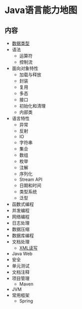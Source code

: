 # Java语言能力地图

## 内容

- [数据类型](https://github.com/anchem/Knowledge/blob/main/software/keyability/implementation/language/java/javadatatype.md)
- 语法
  - 运算符
  - 控制流
- 面向对象特性
  - 加载与释放
  - 封装
  - 复用
  - 多态
  - 接口
  - 初始化和清理
  - 内部类
- 语言特性
  - 异常
  - 反射
  - IO
  - 字符串
  - 集合
  - 数组
  - 枚举
  - 注解
  - 序列化
  - Stream API
  - 日期和时间
  - 类型系统
  - 泛型
- 函数式编程
- 并发编程
- 网络编程
- 日志处理
- 数据压缩
- 数据库编程
- 文档处理
  - [XML读写](https://github.com/anchem/Knowledge/blob/main/software/keyability/implementation/language/java/xmlreadandwrite.md)
- Java Web
- 安全
- 单元测试
- 文档注释
- 项目管理
  - Maven
- JVM
- 常用框架
  - Spring
